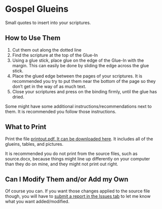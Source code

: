 # Gospel Glueins
Small quotes to insert into your scriptures.

## How to Use Them
1.	Cut them out along the dotted line
2.	Find the scripture at the top of the Glue-In
3.	Using a glue stick, place glue on the edge of the Glue-In with the margin. This can easily be done by sliding the edge across the glue stick.
4.	Place the glued edge between the pages of your scriptures. It is recommended you try to put them near the bottom of the page so they don’t get in the way of as much text.
5.	Close your scriptures and press on the binding firmly, until the glue has dried.

Some might have some additional instructions/recommendations next to them. It is recommended you follow those instructions.

## What to Print
Print the file [printout.pdf. It can be downloaded here](https://github.com/JoshMayberry/Gospel_Glueins/blob/master/printout.pdf).
It includes all of the glueins, tables, and pictures.

It is recommended you do not print from the source files, such as source.docx, because things might line up differently on your computer than they do on mine, and they might not print out right.

## Can I Modify Them and/or Add my Own
Of course you can.
If you want those changes applied to the source file though, you will have to [submit a report in the Issues tab](https://github.com/JoshMayberry/Gospel_Glueins/issues/new) to let me know what you want added/modified.
